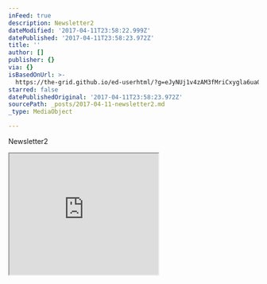 ```yaml
---
inFeed: true
description: Newsletter2
dateModified: '2017-04-11T23:58:22.999Z'
datePublished: '2017-04-11T23:58:23.972Z'
title: ''
author: []
publisher: {}
via: {}
isBasedOnUrl: >-
  https://the-grid.github.io/ed-userhtml/?g=eJyNUj1v4zAM3fMriCxygla6ua079GNqUhxw3Q43sBLtKLAkQx9BjcP995PioHGaDOUgUBLfI_nIuyC97iPEoad6Hukjii3ucHyd389mkE0sl_C20QECyaidhew62w1giRSp7EuCnjz02BLoBgzahF0OkK4ftG1huRR7pvxXlVSugTWmqOWvp5eVw0JS18CSVdRoS4ot4O8eUGyH_jwaok90exKzIVQwsRqUk8mQjbyl-NxRccPD8IbtKxqqWAGwxe8ff055DpJc4pGeMNKBqmJjJFsc8eMLLz1O8OyLsOwMELycJmSbGPtwI0STuq7TDaHMbZuBm70O3FIUoysMKY1iGw7368Z5w7fhPEWemPsUqIYm2f0wq6nUxT6lzoiidjVp79_RLeJx7Huy6nGjO1WNaRa3F-b25Axq-72-2CWCFeYlKlWflspCejc6xrxiawohbx-7gflP56HBnfNXgG1Cr4hzPj_2MBvPOzFWfD_7Dwzu5hE
starred: false
datePublishedOriginal: '2017-04-11T23:58:23.972Z'
sourcePath: _posts/2017-04-11-newsletter2.md
_type: MediaObject

---
```

Newsletter2

<iframe src="https://the-grid.github.io/ed-userhtml/?g=eJyNUj1v4zAM3fMriCxygla6ua079GNqUhxw3Q43sBLtKLAkQx9BjcP995PioHGaDOUgUBLfI_nIuyC97iPEoad6Hukjii3ucHyd389mkE0sl_C20QECyaidhew62w1giRSp7EuCnjz02BLoBgzahF0OkK4ftG1huRR7pvxXlVSugTWmqOWvp5eVw0JS18CSVdRoS4ot4O8eUGyH_jwaok90exKzIVQwsRqUk8mQjbyl-NxRccPD8IbtKxqqWAGwxe8ff055DpJc4pGeMNKBqmJjJFsc8eMLLz1O8OyLsOwMELycJmSbGPtwI0STuq7TDaHMbZuBm70O3FIUoysMKY1iGw7368Z5w7fhPEWemPsUqIYm2f0wq6nUxT6lzoiidjVp79_RLeJx7Huy6nGjO1WNaRa3F-b25Axq-72-2CWCFeYlKlWflspCejc6xrxiawohbx-7gflP56HBnfNXgG1Cr4hzPj_2MBvPOzFWfD_7Dwzu5hE" height="244" style=""></iframe>